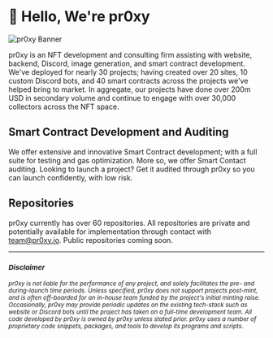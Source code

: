 # 👋 Hello, We're pr0xy

![pr0xy Banner](https://cdn.pr0xy.io/branding/pr0xy-github-banner.png)

pr0xy is an NFT development and consulting firm assisting with website, backend, Discord, image generation, and smart contract development. We've deployed for nearly 30 projects; having created over 20 sites, 10 custom Discord bots, and 40 smart contracts across the projects we've helped bring to market. In aggregate, our projects have done over 200m USD in secondary volume and continue to engage with over 30,000 collectors across the NFT space.

## Smart Contract Development and Auditing

We offer extensive and innovative Smart Contract development; with a full suite for testing and gas optimization. More so, we offer Smart Contact auditing. Looking to launch a project? Get it audited through pr0xy so you can launch confidently, with low risk.

## Repositories

pr0xy currently has over 60 repositories. All repositories are private and potentially available for implementation through contact with [team@pr0xy.io](mailto:team@pr0xy.io). Public repositories coming soon.

---

### <sub>_**Disclaimer**_</sub>

<sub>_pr0xy is not liable for the performance of any project, and solely facilitates the pre- and during-launch time periods. Unless specified, pr0xy does not support projects post-mint, and is often off-boarded for an in-house team funded by the project's initial minting raise. Occasionally, pr0xy may provide periodic updates on the existing tech-stack such as website or Discord bots until the project has taken on a full-time development team. All code developed by pr0xy is owned by pr0xy unless stated prior. pr0xy uses a number of proprietary code snippets, packages, and tools to develop its programs and scripts._</sub>
